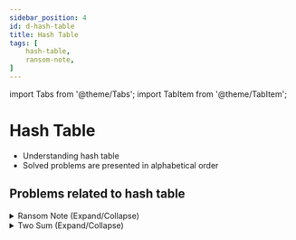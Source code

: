 ```yaml
---
sidebar_position: 4 
id: d-hash-table
title: Hash Table
tags: [
    hash-table,
    ransom-note,
]
---
```


import Tabs from '@theme/Tabs';
import TabItem from '@theme/TabItem';

# Hash Table

- Understanding hash table 
- Solved problems are presented in alphabetical order

## Problems related to hash table 

<details> 
<summary> Ransom Note (Expand/Collapse) </summary> 

### [↗ See LeetCode Problem #383](https://leetcode.com/problems/ransom-note/)

<Tabs>
<TabItem value="java" label="Java">

```java showLineNumbers
import java.util.Map;
import java.util.HashMap;

public class Solution {
    static boolean canConstruct(String ransomNote, String magazine) {
        Map<Character, Integer> characterMap = new HashMap<>();

        for (int i = 0; i < magazine.length(); i++) {
            int characterCount = characterMap.getOrDefault(
                    magazine.charAt(i), 0);
            characterMap.put(magazine.charAt(i), characterCount + 1);
        }

        for (int i = 0; i < ransomNote.length(); i++) {

            int characterCount = characterMap.getOrDefault(
                    ransomNote.charAt(i), 0);

            if (characterCount == 0) {
                return false;
            }

            characterMap.put(ransomNote.charAt(i), characterCount - 1);
        }
        return true;
    }

    public static void main(String[] args) {
        // Example 1:
        String ransomNote1 = "a";
        String magazine1 = "b";
        //  O/P: false

        // Example 2:
        String ransomNote2 = "aa";
        String magazine2 = "ab";
        //  O/P: false

        // Example 3:
        String ransomNote3 = "aa";
        String magazine3 = "aab";
        //  O/P: true

        System.out.println(canConstruct(ransomNote1, magazine1));
        System.out.println(canConstruct(ransomNote2, magazine2));
        System.out.println(canConstruct(ransomNote3, magazine3));
    }
}
```

</TabItem>
</Tabs>

</details>

<details> 
<summary> Two Sum (Expand/Collapse) </summary>

### [↗ Two Sum](./a-arrays.md)

</details>